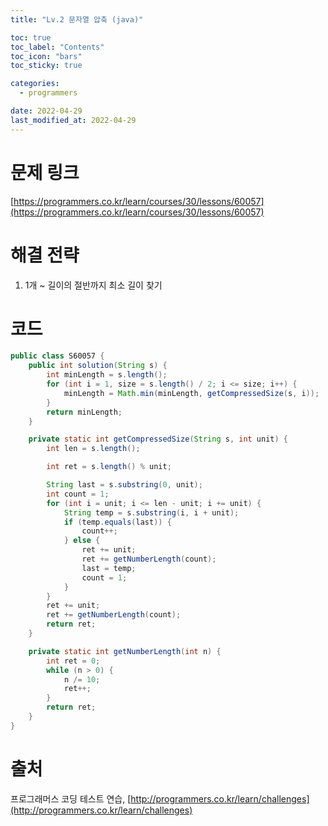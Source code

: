 ```yaml
---
title: "Lv.2 문자열 압축 (java)"

toc: true
toc_label: "Contents"
toc_icon: "bars"
toc_sticky: true

categories:
  - programmers

date: 2022-04-29
last_modified_at: 2022-04-29
---
```


# 문제 링크

[https://programmers.co.kr/learn/courses/30/lessons/60057](https://programmers.co.kr/learn/courses/30/lessons/60057)

# 해결 전략

1. 1개 ~ 길이의 절반까지 최소 길이 찾기

# 코드

```java
public class S60057 {
    public int solution(String s) {
        int minLength = s.length();
        for (int i = 1, size = s.length() / 2; i <= size; i++) {
            minLength = Math.min(minLength, getCompressedSize(s, i));
        }
        return minLength;
    }

    private static int getCompressedSize(String s, int unit) {
        int len = s.length();

        int ret = s.length() % unit;

        String last = s.substring(0, unit);
        int count = 1;
        for (int i = unit; i <= len - unit; i += unit) {
            String temp = s.substring(i, i + unit);
            if (temp.equals(last)) {
                count++;
            } else {
                ret += unit;
                ret += getNumberLength(count);
                last = temp;
                count = 1;
            }
        }
        ret += unit;
        ret += getNumberLength(count);
        return ret;
    }

    private static int getNumberLength(int n) {
        int ret = 0;
        while (n > 0) {
            n /= 10;
            ret++;
        }
        return ret;
    }
}
```



# 출처

프로그래머스 코딩 테스트 연습, [http://programmers.co.kr/learn/challenges](http://programmers.co.kr/learn/challenges)
